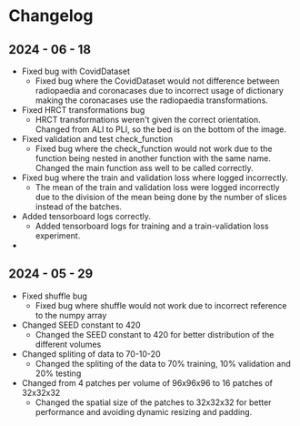 # Changelog
## 2024 - 06 - 18
- Fixed bug with CovidDataset
  - Fixed bug where the CovidDataset would not difference between radiopaedia and coronacases due to incorrect usage of dictionary making the coronacases use the radiopaedia transformations.
- Fixed HRCT transformations bug
  - HRCT transformations weren't given the correct orientation. Changed from ALI to PLI, so the bed is on the bottom of the image.
- Fixed validation and test check_function
  - Fixed bug where the check_function would not work due to the function being nested in another function with the same name. Changed the main function ass well to be called correctly.
- Fixed bug where the train and validation loss where logged incorrectly.
  - The mean of the train and validation loss were logged incorrectly due to the division of the mean being done by the number of slices instead of the batches.
- Added tensorboard logs correctly.
  - Added tensorboard logs for training and a train-validation loss experiment.
- 
## 2024 - 05 - 29
- Fixed shuffle bug 
  - Fixed bug where shuffle would not work due to incorrect reference to the numpy array
- Changed SEED constant to 420 
  - Changed the SEED constant to 420 for better distribution of the different volumes
- Changed spliting of data to 70-10-20
  - Changed the spliting of the data to 70% training, 10% validation and 20% testing
- Changed from 4 patches per volume of 96x96x96 to 16 patches of 32x32x32
  - Changed the spatial size of the patches to 32x32x32 for better performance and avoiding dynamic resizing and padding.
